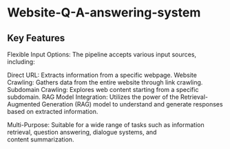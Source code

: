 # Website-Q-A-answering-system
## Key Features
Flexible Input Options: The pipeline accepts various input sources, including:

Direct URL: Extracts information from a specific webpage.
Website Crawling: Gathers data from the entire website through link crawling.
Subdomain Crawling: Explores web content starting from a specific subdomain.
RAG Model Integration: Utilizes the power of the Retrieval-Augmented Generation (RAG) model to understand and generate responses based on extracted information.

Multi-Purpose: Suitable for a wide range of tasks such as information retrieval, question answering, dialogue systems, and content summarization.
